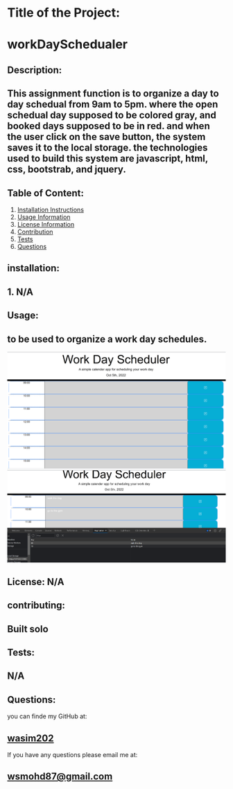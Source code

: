 # Title of the Project:

# workDaySchedualer

## Description:

## This assignment function is to organize a day to day schedual from 9am to 5pm. where the open schedual day supposed to be colored gray, and booked days supposed to be in red. and when the user click on the save button, the system saves it to the local storage. the technologies used to build this system are javascript, html, css, bootstrab, and jquery.

## Table of Content:

1. [Installation Instructions](#installation)
2. [Usage Information](#usage)
3. [License Information](#License)
4. [Contribution](#contributing)
5. [Tests](#tests)
6. [Questions](#questions)

## installation:

## 1. N/A

## Usage:

## to be used to organize a work day schedules.

![Homepage Image](assets/images/homepage.png)
![Homepage Image](assets/images/localStorage.png)

## License: N/A

## contributing:

## Built solo

## Tests:

## N/A

## Questions:

you can finde my GitHub at:

## [wasim202](https://github.com/wasim202)

If you have any questions please email me at:

## wsmohd87@gmail.com



